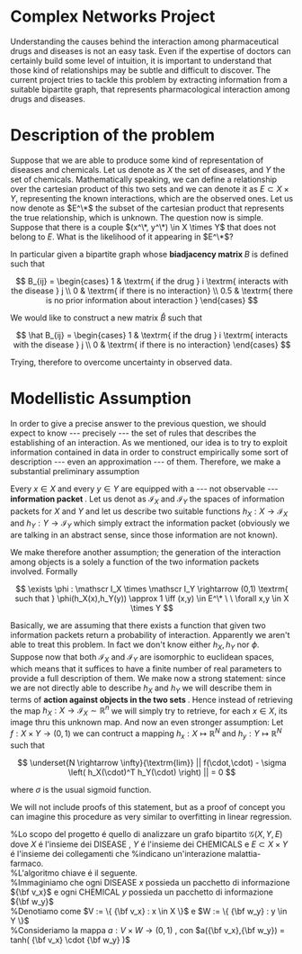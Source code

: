 # Complex Networks Project
Understanding the causes behind the interaction among pharmaceutical drugs and diseases is not an easy task. 
Even if the expertise of doctors can certainly build some level of intuition, it is important to understand that those kind of relationships may be subtle and difficult to discover.
The current project tries to tackle this problem by extracting information from a suitable bipartite graph, that represents pharmacological interaction among drugs and diseases.

# Description of the problem
Suppose that we are able to produce some kind of representation of diseases and chemicals. Let us denote as $X$ the set of diseases, and $Y$ the set of chemicals.
Mathematically speaking, we can define a relationship over the cartesian product of this two sets and we can denote it as $E \subset X \times Y$, representing the known interactions, which are the observed ones.
Let us now denote as $E^\*$ the subset of the cartesian product that represents the true relationship, which is unknown.
The question now is simple. Suppose that there is a couple $(x^\*, y^\*) \in X \times Y$ that does not belong to $E$. What is the likelihood of it appearing in $E^\*$?

In particular given a bipartite graph whose <b> biadjacency matrix </b> $B$ is defined such that

$$
B_{ij} = \begin{cases}
      1 & \textrm{ if the drug } i \textrm{ interacts with the disease } j \\
      0 & \textrm{ if there is no interaction} \\
      0.5 & \textrm{ there is no prior information about interaction }
\end{cases}     
$$

We would like to construct a new matrix $\hat B$ such that

$$
\hat B_{ij} = \begin{cases}
      1 & \textrm{ if the drug } i \textrm{ interacts with the disease } j \\
      0 & \textrm{ if there is no interaction}
\end{cases}     
$$

Trying, therefore to overcome uncertainty in observed data.

# Modellistic Assumption
In order to give a precise answer to the previous question, we should expect to know --- precisely --- the set of rules that describes the establishing of an interaction. As we mentioned, our idea is to try to exploit information contained in data in order to construct empirically some sort of description --- even an approximation --- of them.
Therefore, we make a substantial preliminary assumption

Every $x \in X$ and every $y \in Y$ are equipped with a --- not observable --- <b> information packet </b>. Let us denot as $\mathscr I_X$ and $\mathscr I_Y$ the spaces of information packets for $X$ and $Y$ and let us describe two suitable functions $h_X : X \rightarrow \mathscr I_X$ and $h_Y : Y \rightarrow \mathscr I_Y$ which simply extract the information packet (obviously we are talking in an abstract sense, since those information are not known). 

We make therefore another assumption; the generation of the interaction among objects is a solely a function of the two information packets involved. Formally

$$
\exists \phi : \mathscr I_X \times \mathscr I_Y \rightarrow (0,1)
\textrm{ such that }
\phi(h_X(x),h_Y(y)) \approx 1 \iff (x,y) \in E^\* \ \ \forall x,y \in X \times Y
$$

Basically, we are assuming that there exists a function that given two information packets return a probability of interaction.
Apparently we aren't able to treat this problem. In fact we don't know either $h_X,h_Y$ nor $\phi$.
Suppose now that both $\mathscr I_X$ and $\mathscr I_Y$ are isomorphic to euclidean spaces, which means that it suffices to have a finite number of real parameters to provide a full description of them.
We make now a strong statement: since we are not directly able to describe $h_X$ and $h_Y$ we will describe them in terms of <b> action against objects in the two sets </b>.
Hence instead of retrieving the map $h_X : X \rightarrow \mathscr I_X \sim \mathbb R^n$ we will simply try to retrieve, for each $x \in X$, its image thru this unknown map. And now an even stronger assumption:
Let $f : X \times Y \rightarrow (0,1)$ we can contruct a mapping $h_x : X \mapsto \mathbb R^N$ and $h_y: Y \mapsto \mathbb R^N$ such that

$$
      \underset{N \rightarrow \infty}{\textrm{lim}} || f(\cdot,\cdot) - \sigma \left( h_X(\cdot)^T h_Y(\cdot) \right) || = 0
$$

where $\sigma$ is the  usual sigmoid function.

We will not include proofs of this statement, but as a proof of concept you can imagine this procedure as very similar to overfitting in linear regression.

%Lo scopo del progetto é quello di analizzare un grafo bipartito $\mathcal G(X,Y,E)$ dove $X$ é l'insieme dei DISEASE , $Y$ é l'insieme dei CHEMICALS e $E \subset X \times Y$ é l'insieme dei collegamenti che %indicano un'interazione malattia-farmaco.<br>
%L'algoritmo chiave é il seguente.<br>
%Immaginiamo che ogni DISEASE $x$ possieda un pacchetto di informazione ${\bf v_x}$ e ogni CHEMICAL $y$ possieda un pacchetto di informazione ${\bf w_y}$ <br>
%Denotiamo come $V := \{ {\bf v_x} : x \in X \}$ e $W := \{ {\bf w_y} : y \in Y \}$ <br>
%Consideriamo la mappa $a : V \times W \rightarrow (0,1)$ , con $a({\bf v_x},{\bf w_y}) = tanh( {\bf v_x} \cdot {\bf w_y} )$
